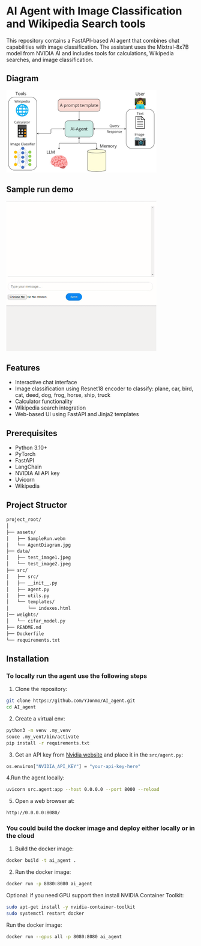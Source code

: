 # AI Agent with Image Classification and Wikipedia Search tools

This repository contains a FastAPI-based AI agent that combines chat capabilities with image classification. The assistant uses the Mixtral-8x7B model from NVIDIA AI and includes tools for calculations, Wikipedia searches, and image classification.

## Diagram
<a name="top"></a>
<img src="./assets/AgentDiagram.jpg" alt="Agent Architecture Diagram" width="400" height="220">
<div align="left">

## Sample run demo
<img src="./assets/SampleRun.gif" width="400" height="400" alt="Watch the video">
<div align="left">


## Features

- Interactive chat interface
- Image classification using Resnet18 encoder to classify: plane, car, bird, cat, deed, dog, frog, horse, ship, truck
- Calculator functionality
- Wikipedia search integration
- Web-based UI using FastAPI and Jinja2 templates


## Prerequisites

- Python 3.10+
- PyTorch
- FastAPI
- LangChain
- NVIDIA AI API key
- Uvicorn
- Wikipedia

## Project Structor
```bash
project_root/
│
├── assets/
│   ├── SampleRun.webm
│   └── AgentDiagram.jpg    
├── data/
│   ├── test_image1.jpeg
│   └── test_image2.jpeg
├── src/
│   ├── src/
│   ├── __init__.py
│   ├── agent.py
│   ├── utils.py
│   └── templates/
│       └── indexes.html
│── weights/
│   └── cifar_model.py        
├── README.md
├── Dockerfile
└── requirements.txt
```


## Installation

### To locally run the agent use the following steps

1. Clone the repository:
```bash
git clone https://github.com/YJonmo/AI_agent.git
cd AI_agent
```

2. Create a virtual env:
```bash
python3 -m venv .my_venv
souce .my_vent/bin/activate
pip install -r requirements.txt
```

3. Get an API key from [Nvidia website](https://build.nvidia.com/mistralai/mixtral-8x7b-instruct?snippet_tab=Python&signin=true&api_key=true) and place it in the ```src/agent.py```:
```bash
os.environ["NVIDIA_API_KEY"] = "your-api-key-here" 
```

4.Run the agent locally:
```bash
uvicorn src.agent:app --host 0.0.0.0 --port 8000 --reload
```

5. Open a web browser at:
```bash
http://0.0.0.0:8080/
```

### You could build the docker image and deploy either locally or in the cloud

1. Build the docker image:
```bash
docker build -t ai_agent .
```

2. Run the docker image:
```bash
docker run -p 8080:8080 ai_agent
```

Optional: if you need GPU support then install NVIDIA Container Toolkit:
```bash
sudo apt-get install -y nvidia-container-toolkit
sudo systemctl restart docker
```
Run the docker image:
```bash
docker run --gpus all -p 8080:8080 ai_agent
```
